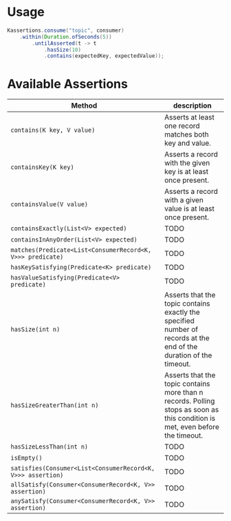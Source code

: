 # Usage

```java
Kassertions.consume("topic", consumer)
    .within(Duration.ofSeconds(5))
        .untilAsserted(t -> t
            .hasSize(10)
            .contains(expectedKey, expectedValue));
```

# Available Assertions

| Method                                                      | description                                                                                                                   |
|-------------------------------------------------------------|-------------------------------------------------------------------------------------------------------------------------------|
| `contains(K key, V value)`                                  | Asserts at least one record matches both key and value.                                                                       |
| `containsKey(K key)`                                        | Asserts a record with the given key is at least once present.                                                                 |
| `containsValue(V value)`                                    | Asserts a record with a given value is at least once present.                                                                 |
| `containsExactly(List<V> expected)`                         | TODO                                                                                                                          |
| `containsInAnyOrder(List<V> expected)`                      | TODO                                                                                                                          |
| `matches(Predicate<List<ConsumerRecord<K, V>>> predicate)`  | TODO                                                                                                                          |
| `hasKeySatisfying(Predicate<K> predicate)`                  | TODO                                                                                                                          |
| `hasValueSatisfying(Predicate<V> predicate)`                | TODO                                                                                                                          |
| `hasSize(int n)`                                            | Asserts that the topic contains exactly the specified number of records at the end of the duration of the timeout.            |
| `hasSizeGreaterThan(int n)`                                 | Asserts that the topic contains more than n records. Polling stops as soon as this condition is met, even before the timeout. |
| `hasSizeLessThan(int n)`                                    | TODO                                                                                                                          |
| `isEmpty()`                                                 | TODO                                                                                                                          |
| `satisfies(Consumer<List<ConsumerRecord<K, V>>> assertion)` | TODO                                                                                                                          |
| `allSatisfy(Consumer<ConsumerRecord<K, V>> assertion)`      | TODO                                                                                                                          |
| `anySatisfy(Consumer<ConsumerRecord<K, V>> assertion)`      | TODO                                                                                                                          |